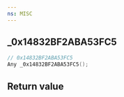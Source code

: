 ```yaml
---
ns: MISC
---
```

## _0x14832BF2ABA53FC5

```c
// 0x14832BF2ABA53FC5
Any _0x14832BF2ABA53FC5();
```


## Return value
